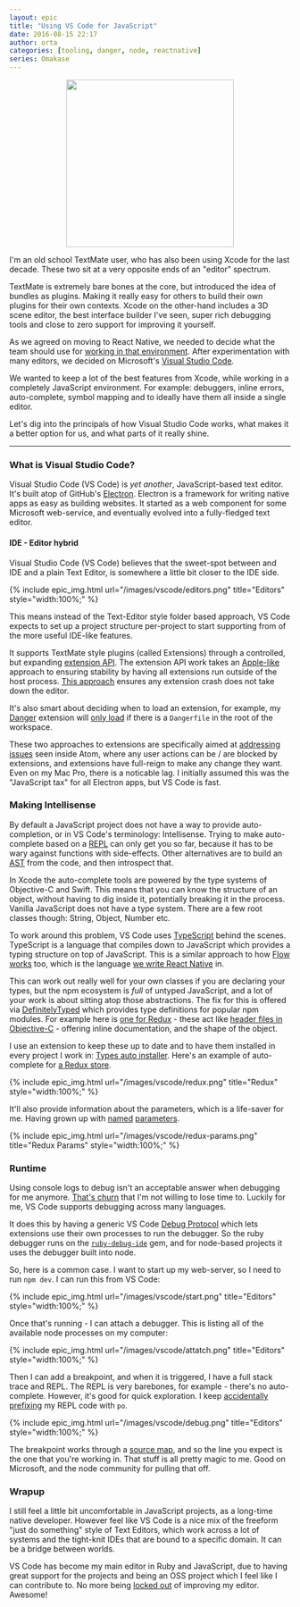```yaml
---
layout: epic
title: "Using VS Code for JavaScript"
date: 2016-08-15 22:17
author: orta
categories: [tooling, danger, node, reactnative]
series: Omakase
---
```


<center>
 <img src="/images/vscode/vscode_logo_artsy.svg" style="width:300px;">
</center>

I'm an old school TextMate user, who has also been using Xcode for the last decade. These two sit at a very
opposite ends of an "editor" spectrum.

TextMate is extremely bare bones at the core, but introduced the idea of bundles as plugins. Making it really easy
for others to build their own plugins for their own contexts. Xcode on the other-hand includes a 3D scene editor,
the best interface builder I've seen, super rich debugging tools and close to zero support for improving it
yourself.

As we agreed on moving to React Native, we needed to decide what the team should use for [working in that
environment][emission_vscode_docs]. After experimentation with many editors, we decided on Microsoft's [Visual
Studio Code][vs_code].

We wanted to keep a lot of the best features from Xcode, while working in a completely JavaScript environment. For
example: debuggers, inline errors, auto-complete, symbol mapping and to ideally have them all inside a single
editor.

Let's dig into the principals of how Visual Studio Code works, what makes it a better option for us, and what parts
of it really shine.

<!-- more -->

---

### What is Visual Studio Code?

Visual Studio Code (VS Code) is _yet another_, JavaScript-based text editor. It's built atop of GitHub's
[Electron][electron]. Electron is a framework for writing native apps as easy as building websites. It started as a
web component for some Microsoft web-service, and eventually evolved into a fully-fledged text editor.

#### IDE - Editor hybrid

Visual Studio Code (VS Code) believes that the sweet-spot between and IDE and a plain Text Editor, is somewhere a
little bit closer to the IDE side.

{% include epic_img.html url="/images/vscode/editors.png" title="Editors" style="width:100%;" %}

This means instead of the Text-Editor style folder based approach, VS Code expects to set up a project structure
per-project to start supporting from of the more useful IDE-like features.

It supports TextMate style plugins (called Extensions) through a controlled, but expanding [extension
API][vs_extensions]. The extension API work takes an [Apple-like][xpc] approach to ensuring stability by having all
extensions run outside of the host process. [This approach][extensions_approach] ensures any extension crash does
not take down the editor.

It's also smart about deciding when to load an extension, for example, my [Danger][danger_code] extension will
[only load][danger_vscode_load] if there is a `Dangerfile` in the root of the workspace.

These two approaches to extensions are specifically aimed at [addressing issues][atom_slow] seen inside Atom, where
any user actions can be / are blocked by extensions, and extensions have full-reign to make any change they want.
Even on my Mac Pro, there is a noticable lag. I initially assumed this was the "JavaScript tax" for all Electron
apps, but VS Code is fast.

### Making Intellisense

By default a JavaScript project does not have a way to provide auto-completion, or in VS Code's terminology:
Intellisense. Trying to make auto-complete based on a [REPL][repl] can only get you so far, because it has to be
wary against functions with side-effects. Other alternatives are to build an [AST][ast] from the code, and then
introspect that.

In Xcode the auto-complete tools are powered by the type systems of Objective-C and Swift. This means that you can
know the structure of an object, without having to dig inside it, potentially breaking it in the process. Vanilla
JavaScript does not have a type system. There are a few root classes though: String, Object, Number etc.

To work around this problem, VS Code uses [TypeScript][ts] behind the scenes. TypeScript is a language that
compiles down to JavaScript which provides a typing structure on top of JavaScript. This is a similar approach to
how [Flow works][flow] too, which is the language [we write React Native][flow_pr] in.

This can work out really well for your own classes if you are declaring your types, but the npm ecosystem is _full_
of untyped JavaScript, and a lot of your work is about sitting atop those abstractions. The fix for this is offered
via [DefinitelyTyped][dt] which provides type definitions for popular npm modules. For example here is [one for
Redux][dt_redux] - these act like [header files in Objective-C][switch_header] - offering inline documentation, and
the shape of the object.

I use an extension to keep these up to date and to have them installed in every project I work in: [Types auto
installer][types]. Here's an example of auto-complete for [a Redux store][redux_store].

{% include epic_img.html url="/images/vscode/redux.png" title="Redux" style="width:100%;" %}

It'll also provide information about the parameters, which is a life-saver for me. Having grown up with
[named][swift_params] [parameters][ruby_params].

{% include epic_img.html url="/images/vscode/redux-params.png" title="Redux Params" style="width:100%;" %}

### Runtime

Using console logs to debug isn't an acceptable answer when debugging for me anymore. [That's churn][churn] that
I'm not willing to lose time to. Luckily for me, VS Code supports debugging across many languages.

It does this by having a generic VS Code [Debug Protocol][vscode_debug] which lets extensions use their own
processes to run the debugger. So the ruby debugger runs on the [`ruby-debug-ide`][ruby_debug] gem, and for
node-based projects it uses the debugger built into node.

So, here is a common case. I want to start up my web-server, so I need to run `npm dev`. I can run this from VS
Code:

{% include epic_img.html url="/images/vscode/start.png" title="Editors" style="width:100%;" %}

Once that's running - I can attach a debugger. This is listing all of the available node processes on my computer:

{% include epic_img.html url="/images/vscode/attatch.png" title="Editors" style="width:100%;" %}

Then I can add a breakpoint, and when it is triggered, I have a full stack trace and REPL. The REPL is very
barebones, for example - there's no auto-complete. However, it's good for quick exploration. I keep [accidentally
prefixing][po] my REPL code with `po`.

{% include epic_img.html url="/images/vscode/debug.png" title="Editors" style="width:100%;" %}

The breakpoint works through a [source map][source_map], and so the line you expect is the one that you're working
in. That stuff is all pretty magic to me. Good on Microsoft, and the node community for pulling that off.

### Wrapup

I still feel a little bit uncomfortable in JavaScript projects, as a long-time native developer. However feel like
VS Code is a nice mix of the freeform "just do something" style of Text Editors, which work across a lot of systems
and the tight-knit IDEs that are bound to a specific domain. It can be a bridge between worlds.

VS Code has become my main editor in Ruby and JavaScript, due to having great support for the projects and being an
OSS project which I feel like I can contribute to. No more being [locked out][xcode8] of improving my editor.
Awesome!

[danger_tweet]: https://github.com/rubyide/vscode-ruby/pull/41
[vs_code]: https://code.visualstudio.com/
[electron]: http://electron.atom.io
[nav]: https://github.com/artsy/team-navigator
[repl]: https://en.wikipedia.org/wiki/Read–eval–print_loop
[ast]: http://jointjs.com/demos/javascript-ast
[ts]: http://www.typescriptlang.org
[flow]: https://flowtype.org
[flow_pr]: https://github.com/artsy/emission/pull/220
[dt]: http://definitelytyped.org
[dt_redux]: https://github.com/DefinitelyTyped/DefinitelyTyped/blob/master/redux/redux.d.ts
[switch_header]: https://github.com/artsy/eigen/blob/master/Artsy/App/ARSwitchBoard.h
[types]: https://marketplace.visualstudio.com/items?itemName=jvitor83.types-autoinstaller
[redux_store]: http://redux.js.org/docs/api/Store.html
[swift_params]: https://developer.apple.com/library/ios/documentation/Swift/Conceptual/Swift_Programming_Language/Functions.html
[ruby_params]: https://robots.thoughtbot.com/ruby-2-keyword-arguments
[churn]: http://blog.cleancoder.com/uncle-bob/2016/07/27/TheChurn.html
[vs_extensions]: https://code.visualstudio.com/docs/extensions/overview
[extensions_approach]: https://code.visualstudio.com/docs/extensions/our-approach
[xpc]: https://developer.apple.com/library/mac/documentation/MacOSX/Conceptual/BPSystemStartup/Chapters/CreatingXPCServices.html
[danger_code]: https://marketplace.visualstudio.com/items?itemName=Orta.vscode-danger
[danger_vscode_load]: https://github.com/orta/vscode-danger/blob/a21ccc101b2b1c1be595b10565bca9c88242fb6f/package.json#L18-L20
[atom_slow]: https://discuss.atom.io/t/why-is-atom-so-slow/11376
[vscode_debug]: https://code.visualstudio.com/docs/extensions/example-debuggers
[ruby_debug]: https://github.com/rubyide/vscode-ruby#debugger
[po]: https://www.objc.io/issues/19-debugging/lldb-debugging/#printing-objects
[xcode8]: https://github.com/alcatraz/Alcatraz/issues/475
[emission_vscode_docs]: https://github.com/artsy/emission/blob/master/docs/vscode.md
[source_map]: http://blog.teamtreehouse.com/introduction-source-maps
